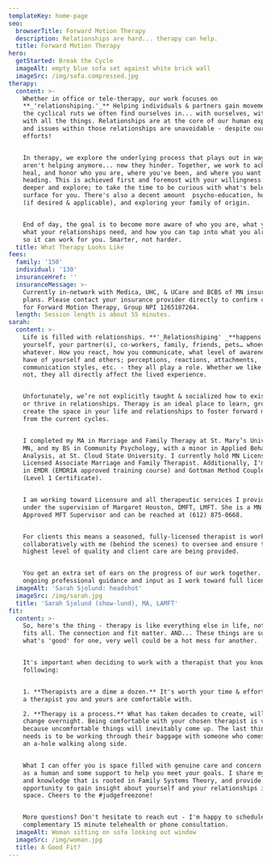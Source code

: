 ```yaml
---
templateKey: home-page
seo:
  browserTitle: Forward Motion Therapy
  description: Relationships are hard... therapy can help.
  title: Forward Motion Therapy
hero:
  getStarted: Break the Cycle
  imageAlt: empty blue sofa set against white brick wall
  imageSrc: /img/sofa.compressed.jpg
therapy:
  content: >-
    Whether in office or tele-therapy, our work focuses on
    **_'relationshiping.'_** Helping individuals & partners gain movement from
    the cyclical ruts we often find ourselves in... with ourselves, with others,
    with all the things. Relationships are at the core of our human experience
    and issues within those relationships are unavoidable - despite our best
    efforts! 


    In therapy, we explore the underlying process that plays out in ways that
    aren't helping anymore... now they hinder. Together, we work to acknowledge,
    heal, and honor who you are, where you've been, and where you want to be
    heading. This is achieved first and foremost with your willingness to look
    deeper and explore; to take the time to be curious with what's below the
    surface for you. There's also a decent amount  psycho-education, homework
    (if desired & applicable), and exploring your family of origin.


    End of day, the goal is to become more aware of who you are, what you need,
    what your relationships need, and how you can tap into what you already have
    so it can work for you. Smarter, not harder.
  title: What Therapy Looks Like
fees:
  family: '150'
  individual: '130'
  insuranceHref: ''
  insuranceMessage: >-
    Currently in-network with Medica, UHC, & UCare and BCBS of MN insurance
    plans. Please contact your insurance provider directly to confirm coverage
    for Forward Motion Therapy, Group NPI 1265187264.
  length: Session length is about 55 minutes.
sarah:
  content: >-
    Life is filled with relationships. **'_Relationshiping' _**happens with
    yourself, your partner(s), co-workers, family, friends, pets… whoever and
    whatever. How you react, how you communicate, what level of awareness you
    have of yourself and others; perceptions, reactions, attachments,
    communication styles, etc. - they all play a role. Whether we like it or
    not, they all directly affect the lived experience.


    Unfortunately, we’re not explicitly taught & socialized how to exist, grow,
    or thrive in relationships. Therapy is an ideal place to learn, grow, and
    create the space in your life and relationships to foster forward motion
    from the current cycles.


    I completed my MA in Marriage and Family Therapy at St. Mary’s University of
    MN, and my BS in Community Psychology, with a minor in Applied Behavior
    Analysis, at St. Cloud State University. I currently hold MN License #4526;
    Licensed Associate Marriage and Family Therapist. Additionally, I'm trained
    in EMDR (EMDRIA approved training course) and Gottman Method Couples Therapy
    (Level 1 Certificate).


    I am working toward Licensure and all therapeutic services I provide are
    under the supervision of Margaret Houston, DMFT, LMFT. She is a MN State
    Approved MFT Supervisor and can be reached at (612) 875-0668.


    For clients this means a seasoned, fully-licensed therapist is working
    collaboratively with me (behind the scenes) to oversee and ensure that the
    highest level of quality and client care are being provided.


    You get an extra set of ears on the progress of our work together. I get
    ongoing professional guidance and input as I work toward full licensure.
  imageAlt: 'Sarah Sjolund: headshot'
  imageSrc: /img/sarah.jpg
  title: 'Sarah Sjolund (show-lund), MA, LAMFT'
fit:
  content: >-
    So, here's the thing - therapy is like everything else in life, not one size
    fits all. The connection and fit matter. AND... These things are subjective;
    what's 'good' for one, very well could be a hot mess for another.


    It's important when deciding to work with a therapist that you know the
    following:


    1. **Therapists are a dime a dozen.** It's worth your time & effort to find
    a therapist you and yours are comfortable with.

    2. **Therapy is a process.** What has taken decades to create, will not
    change overnight. Being comfortable with your chosen therapist is vital -
    because uncomfortable things will inevitably come up. The last thing anyone
    needs is to be working through their baggage with someone who comes off as
    an a-hole walking along side.


    What I can offer you is space filled with genuine care and concern for you
    as a human and some support to help you meet your goals. I share my insight
    and knowledge that is rooted in Family Systems Theory, and provide you the
    opportunity to gain insight about yourself and your relationships in a safe
    space. Cheers to the #judgefreezone!


    More questions? Don't hesitate to reach out - I'm happy to schedule a
    complementary 15 minute telehealth or phone consultation.
  imageAlt: Woman sitting on sofa looking out window
  imageSrc: /img/woman.jpg
  title: A Good Fit?
---
```


